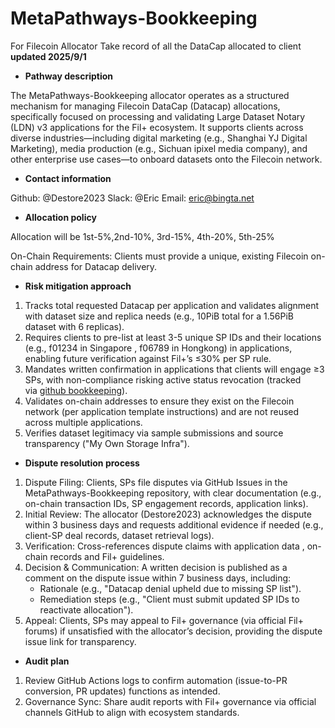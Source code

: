 # MetaPathways-Bookkeeping
For Filecoin Allocator
Take record of all the DataCap allocated to client   **updated 2025/9/1**
- **Pathway description**         

The MetaPathways-Bookkeeping allocator operates as a structured mechanism for managing Filecoin DataCap (Datacap) allocations, specifically focused on processing and validating Large Dataset Notary (LDN) v3 applications for the Fil+ ecosystem. It supports clients across diverse industries—including digital marketing (e.g., Shanghai YJ Digital Marketing), media production (e.g., Sichuan ipixel media company), and other enterprise use cases—to onboard datasets onto the Filecoin network.

- **Contact information**

Github: @Destore2023
Slack: @Eric
Email: eric@bingta.net

- **Allocation policy**

Allocation will be 1st-5%,2nd-10%, 3rd-15%, 4th-20%, 5th-25%

On-Chain Requirements: Clients must provide a unique, existing Filecoin on-chain address  for Datacap delivery.

- **Risk mitigation approach**
1. Tracks total requested Datacap per application and validates alignment with dataset size and replica needs (e.g., 10PiB total for a 1.56PiB dataset with 6 replicas).
2. Requires clients to pre-list at least 3-5 unique SP IDs and their locations (e.g., f01234 in Singapore , f06789 in Hongkong) in applications, enabling future verification against Fil+’s ≤30% per SP rule.
3. Mandates written confirmation in applications that clients will engage ≥3 SPs, with non-compliance risking active status revocation  (tracked via [github bookkeeping](https://github.com/Destore2023/2024_DataCap_Bookkeeping)).
4. Validates on-chain addresses to ensure they exist on the Filecoin network (per application template instructions) and are not reused across multiple applications.
5. Verifies dataset legitimacy via sample submissions and source transparency ("My Own Storage Infra").

- **Dispute resolution process**
1. Dispute Filing: Clients, SPs file disputes via GitHub Issues in the MetaPathways-Bookkeeping repository, with clear documentation (e.g., on-chain transaction IDs, SP engagement records, application links).
2. Initial Review: The allocator (Destore2023) acknowledges the dispute within 3 business days and requests additional evidence if needed (e.g., client-SP deal records, dataset retrieval logs).
3. Verification: Cross-references dispute claims with application data , on-chain records  and Fil+ guidelines.
4. Decision & Communication: A written decision is published as a comment on the dispute issue within 7 business days, including:
    - Rationale (e.g., "Datacap denial upheld due to missing SP list").
    - Remediation steps (e.g., "Client must submit updated SP IDs to reactivate allocation").
5. Appeal:  Clients, SPs may appeal to Fil+ governance (via official Fil+ forums) if unsatisfied with the allocator’s decision, providing the dispute issue link for transparency.

- **Audit plan**
1. Review GitHub Actions logs to confirm automation (issue-to-PR conversion, PR updates) functions as intended.
2. Governance Sync: Share audit reports with Fil+ governance via official channels GitHub to align with ecosystem standards.
